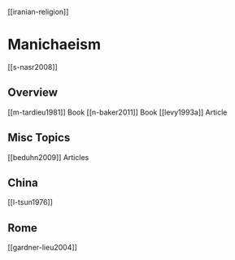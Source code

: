 [[iranian-religion]]
# Manichaeism
[[s-nasr2008]]
## Overview
[[m-tardieu1981]] Book
[[n-baker2011]] Book
[[levy1993a]] Article
## Misc Topics
[[beduhn2009]] Articles
## China
[[l-tsun1976]]
## Rome
[[gardner-lieu2004]]